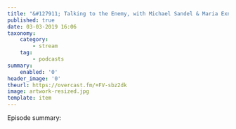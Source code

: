 ```yaml
---
title: "&#127911; Talking to the Enemy, with Michael Sandel & Maria Exner | Polarised"
published: true
date: 03-03-2019 16:06
taxonomy:
    category:
        - stream
    tag:
        - podcasts
summary:
    enabled: '0'
header_image: '0'
theurl: https://overcast.fm/+FV-sbz2dk
image: artwork-resized.jpg
template: item
---
```

 
Episode summary: 

